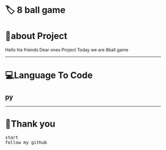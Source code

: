 <!-- Title -->
<h1>🏷 8 ball game</h1>




<h1>👤about Project </h1>
<p>Hello his friends Dear ones Project Today we are 8ball game</p>
<hr>
<!-- view -->
<h1>💻Language To Code</h1>
<h2>py</h2>
<hr>
<h1>💖Thank you</h1>
<pre>
start
follow my github
</pre>

